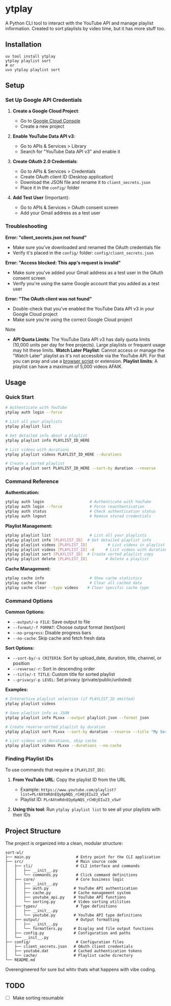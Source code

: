 # ytplay

A Python CLI tool to interact with the YouTube API and manage playlist information. Created to sort playlists by video time, but it has more stuff too.

## Installation
```
uv tool install ytplay
ytplay playlist sort
# or
uvx ytplay playlist sort
```

## Setup

### Set Up Google API Credentials

1. **Create a Google Cloud Project**:
   - Go to [Google Cloud Console](https://console.cloud.google.com/)
   - Create a new project

2. **Enable YouTube Data API v3**:
   - Go to APIs & Services > Library
   - Search for "YouTube Data API v3" and enable it

3. **Create OAuth 2.0 Credentials**:
   - Go to APIs & Services > Credentials
   - Create OAuth client ID (Desktop application)
   - Download the JSON file and rename it to `client_secrets.json`
   - Place it in the `config/` folder

4. **Add Test User** (Important):
   - Go to APIs & Services > OAuth consent screen
   - Add your Gmail address as a test user

### Troubleshooting

**Error: "client_secrets.json not found"**
- Make sure you've downloaded and renamed the OAuth credentials file
- Verify it's placed in the `config/` folder: `config/client_secrets.json`

**Error: "Access blocked: This app's request is invalid"**
- Make sure you've added your Gmail address as a test user in the OAuth consent screen
- Verify you're using the same Google account that you added as a test user

**Error: "The OAuth client was not found"**
- Double-check that you've enabled the YouTube Data API v3 in your Google Cloud project
- Make sure you're using the correct Google Cloud project

> [!NOTE]  
> - **API Quota Limits**: The YouTube Data API v3 has daily quota limits (10,000 units per day for free projects). Large playlists or frequent usage may hit these limits.
> **Watch Later Playlist**: Cannot access or manage the "Watch Later" playlist as it's not accessible via the YouTube API. For that you can pray and use a [browser script](https://greasyfork.org/en/scripts?q=watch+later+sort) or extension.
> **Playlist limits**: A playlist can have a maximum of 5,000 videos AFAIK.

## Usage

### Quick Start

```bash
# Authenticate with YouTube
ytplay auth login --force

# List all your playlists
ytplay playlist list

# Get detailed info about a playlist
ytplay playlist info PLAYLIST_ID_HERE

# List videos with durations 
ytplay playlist videos PLAYLIST_ID_HERE --durations

# Create a sorted playlist
ytplay playlist sort PLAYLIST_ID_HERE --sort-by duration --reverse
```

### Command Reference

**Authentication:**
```bash
ytplay auth login                    # Authenticate with YouTube
ytplay auth login --force            # Force reauthentication  
ytplay auth status                   # Check authentication status
ytplay auth logout                   # Remove stored credentials
```

**Playlist Management:**
```bash
ytplay playlist list                 # List all your playlists
ytplay playlist info [PLAYLIST_ID]  # Get detailed playlist info
ytplay playlist videos [PLAYLIST_ID]         # List videos in playlist
ytplay playlist videos [PLAYLIST_ID] -d     # List videos with durations
ytplay playlist sort [PLAYLIST_ID]  # Create sorted playlist copy
ytplay playlist delete [PLAYLIST_ID]        # Delete a playlist
```

**Cache Management:**
```bash
ytplay cache info                    # Show cache statistics
ytplay cache clear                   # Clear all cached data
ytplay cache clear --type videos    # Clear specific cache type
```

### Command Options

**Common Options:**
- `--output/-o FILE`: Save output to file
- `--format/-f FORMAT`: Choose output format (text/json)
- `--no-progress`: Disable progress bars
- `--no-cache`: Skip cache and fetch fresh data

**Sort Options:**
- `--sort-by/-s CRITERIA`: Sort by upload_date, duration, title, channel, or position
- `--reverse/-r`: Sort in descending order
- `--title/-t TITLE`: Custom title for sorted playlist
- `--privacy/-p LEVEL`: Set privacy (private/public/unlisted)

**Examples:**
```bash
# Interactive playlist selection (if PLAYLIST_ID omitted)
ytplay playlist videos

# Save playlist info as JSON
ytplay playlist info PLxxx --output playlist.json --format json

# Create reverse-sorted playlist by duration
ytplay playlist sort PLxxx --sort-by duration --reverse --title "My Sorted Playlist"

# List videos with durations, skip cache
ytplay playlist videos PLxxx --durations --no-cache
```

### Finding Playlist IDs

To use commands that require a `[PLAYLIST_ID]`:

1. **From YouTube URL**: Copy the playlist ID from the URL
   - Example: `https://www.youtube.com/playlist?list=PLrAXtmRdnEQy6pNQS_rCH0jEIu23_v5wY`
   - Playlist ID: `PLrAXtmRdnEQy6pNQS_rCH0jEIu23_v5wY`

2. **Using this tool**: Run `ytplay playlist list` to see all your playlists with their IDs

## Project Structure

The project is organized into a clean, modular structure:

```
sort-wl/
├── main.py                    # Entry point for the CLI application
├── src/                       # Main source code
│   ├── cli/                   # CLI interface and commands
│   │   ├── __init__.py
│   │   └── commands.py        # Click command definitions
│   ├── core/                  # Core business logic
│   │   ├── __init__.py
│   │   ├── auth.py           # YouTube API authentication
│   │   ├── cache.py          # Cache management system
│   │   ├── youtube_api.py    # YouTube API functions
│   │   └── sorting.py        # Video sorting utilities
│   ├── types/                 # Type definitions
│   │   ├── __init__.py
│   │   └── youtube.py        # YouTube API type definitions
│   ├── output/                # Output formatting
│   │   ├── __init__.py
│   │   └── formatters.py     # Display and file output functions
│   ├── config.py             # Configuration and paths
│   └── __init__.py
├── config/                    # Configuration files
│   ├── client_secrets.json   # OAuth client credentials
│   ├── youtube.dat           # Cached authentication tokens
│   └── cache/                # Playlist cache directory
└── README.md
```

Overengineered for sure but whtv thats what happens with vibe coding.

## TODO
- [ ] Make sorting resumable